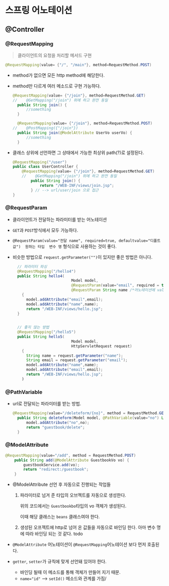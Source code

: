 # 스프링 어노테이션

##  @Controller


### @RequestMapping

> 클라이언트의 요청을 처리할 메서드 구현

```java
@RequestMapping(value= {"/", "/main"}, method=RequestMethod.POST)
```

- method가 없으면 모든 http method에 해당한다.

- method만 다르게 여러 메소드로 구현 가능하다.

  ```java
  @RequestMapping(value= {"/join"}, method=RequestMethod.GET)
  //	@GetMapping("/join") 위에 하고 완전 동일
  	public String join() {
  		//something
  	}
  
  	@RequestMapping(value= {"/join"}, method=RequestMethod.POST)
  //	@PostMapping({"/join"})
  	public String join(@ModelAttribute UserVo userVo) {
  		//something
  	}
  ```

- 클래스 상위에 선언하면 그 상태에서 가능한 최상위 path(?)로 설정된다.

  ```java
  @RequestMapping("/user")
  public class UserController {
      @RequestMapping(value= {"/join"}, method=RequestMethod.GET)
      //	@GetMapping("/join") 위에 하고 완전 동일
          public String join() {
              return "/WEB-INF/views/join.jsp";
          } // --> url/user/join 으로 접근
  }
  ```

  

### @RequestParam

- 클라이언트가 전달하는 파라미터를 받는 어노테이션

- `GET`과 `POST`방식에서 모두 가능하다.

- `@RequestParam(value="전달 name", required=true, defaultvalue="디폴트 값")  원하는 타입  변수 명`  형식으로 사용하는 것이 좋다.

- 비슷한 방법으로 `request.getParameter("")`이 있지만 좋은 방법은 아니다.

  ```java
  	// 파라미터 파싱
  	@RequestMapping("/hello4")
  	public String hello4(
  							Model model,
  							@RequestParam(value="email", required = true, defaultValue="") String email,
  							@RequestParam String name /*어노테이션에 value 생략시 변수 이름으로 parameter name을 찾는다 */) 
      {
  		model.addAttribute("email",email);
  		model.addAttribute("name",name);
  		return "/WEB-INF/views/hello.jsp";	
  	}
  	
  
  	// 좋지 않는 방법
  	@RequestMapping("/hello5")
  	public String hello5(
  							Model model,
  							HttpServletRequest request)
      {
  		String name = request.getParameter("name");
  		String email = request.getParameter("email");
  		model.addAttribute("name",name);
  		model.addAttribute("email",email);
  		return "/WEB-INF/views/hello.jsp";	
      )
  ```

### @PathVariable

- url로 전달되는 파라미터를 받는 방법.

  ```java
  @RequestMapping(value="/deleteform/{no}", method = RequestMethod.GET)
  	public String deleteform(Model model, @PathVariable(value="no") Long no) {
  		model.addAttribute("no",no);
  		return "guestbook/delete";
  	}
  ```

### @ModelAttribute

```java
@RequestMapping(value="/add", method = RequestMethod.POST)
	public String add(@ModelAttribute GuestbookVo vo) {
		guestbookService.add(vo);
		return "redirect:/guestbook";
	}
```

- @ModelAttribute 선언 후 자동으로 진행되는 작업들

  1. 파라미터로 넘겨 준 타입의 오브젝트를 자동으로 생성한다.

     위의 코드에서는 `Guestbookbo`타입의 vo 객체가 생성된다.

     이때 해당 클래스는 `beans` 클래스여야 한다.

  2. 생성된 오프젝트에 http로 넘어 온 값들을 자동으로 바인딩 한다. 아마 변수 명에 따라 바인딩 되는 것 같다. todo

- `@ModelAttribute` 어노테이션이 `@RequestMapping`어노테이션 보다 먼저 호출된다.

- `getter`, `setter`가 규칙에 맞게 선언돼 있어야 한다.

  - 바인딩 될때 이 메소드를 통해 객체가 만들어 지기 때문.
  - `name="id"` --> `setId()` 메소드와 관계를 가짐/
